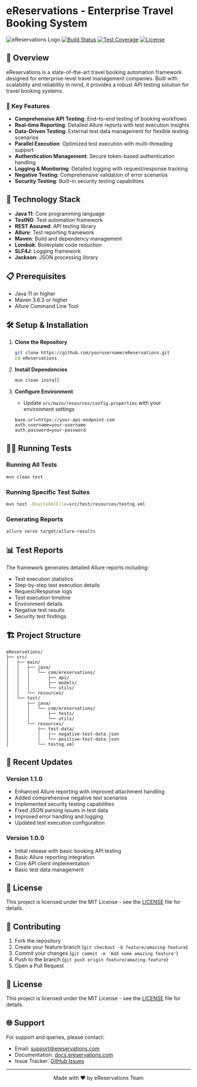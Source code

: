 # eReservations - Enterprise Travel Booking System

![eReservations Logo](https://img.shields.io/badge/eReservations-Enterprise%20Travel-blue?style=for-the-badge)
[![Build Status](https://img.shields.io/badge/build-passing-brightgreen.svg?style=flat)](https://github.com/yourusername/eReservations)
[![Test Coverage](https://img.shields.io/badge/coverage-95%25-brightgreen.svg?style=flat)](https://github.com/yourusername/eReservations)
[![License](https://img.shields.io/badge/license-MIT-blue.svg?style=flat)](LICENSE)

## 🌟 Overview

eReservations is a state-of-the-art travel booking automation framework designed for enterprise-level travel management companies. Built with scalability and reliability in mind, it provides a robust API testing solution for travel booking systems.

### 🎯 Key Features

- **Comprehensive API Testing**: End-to-end testing of booking workflows
- **Real-time Reporting**: Detailed Allure reports with test execution insights
- **Data-Driven Testing**: External test data management for flexible testing scenarios
- **Parallel Execution**: Optimized test execution with multi-threading support
- **Authentication Management**: Secure token-based authentication handling
- **Logging & Monitoring**: Detailed logging with request/response tracking
- **Negative Testing**: Comprehensive validation of error scenarios
- **Security Testing**: Built-in security testing capabilities

## 🚀 Technology Stack

- **Java 11**: Core programming language
- **TestNG**: Test automation framework
- **REST Assured**: API testing library
- **Allure**: Test reporting framework
- **Maven**: Build and dependency management
- **Lombok**: Boilerplate code reduction
- **SLF4J**: Logging framework
- **Jackson**: JSON processing library

## 📋 Prerequisites

- Java 11 or higher
- Maven 3.6.3 or higher
- Allure Command Line Tool

## 🛠️ Setup & Installation

1. **Clone the Repository**
   ```bash
   git clone https://github.com/yourusername/eReservations.git
   cd eReservations
   ```

2. **Install Dependencies**
   ```bash
   mvn clean install
   ```

3. **Configure Environment**
   - Update `src/main/resources/config.properties` with your environment settings
   ```properties
   base.url=https://your-api-endpoint.com
   auth.username=your-username
   auth.password=your-password
   ```

## 🏃‍♂️ Running Tests

### Running All Tests
```bash
mvn clean test
```

### Running Specific Test Suites
```bash
mvn test -DsuiteXmlFile=src/test/resources/testng.xml
```

### Generating Reports
```bash
allure serve target/allure-results
```

## 📊 Test Reports

The framework generates detailed Allure reports including:
- Test execution statistics
- Step-by-step test execution details
- Request/Response logs
- Test execution timeline
- Environment details
- Negative test results
- Security test findings

## 🏗️ Project Structure

```
eReservations/
├── src/
│   ├── main/
│   │   ├── java/
│   │   │   └── com/ereservations/
│   │   │       ├── api/
│   │   │       ├── models/
│   │   │       └── utils/
│   │   └── resources/
│   └── test/
│       ├── java/
│       │   └── com/ereservations/
│       │       ├── tests/
│       │       └── utils/
│       └── resources/
│           ├── test-data/
│           │   ├── negative-test-data.json
│           │   └── positive-test-data.json
│           └── testng.xml
```

## 🔄 Recent Updates

### Version 1.1.0
- Enhanced Allure reporting with improved attachment handling
- Added comprehensive negative test scenarios
- Implemented security testing capabilities
- Fixed JSON parsing issues in test data
- Improved error handling and logging
- Updated test execution configuration

### Version 1.0.0
- Initial release with basic booking API testing
- Basic Allure reporting integration
- Core API client implementation
- Basic test data management

## 📝 License

This project is licensed under the MIT License - see the [LICENSE](LICENSE) file for details.

## 🤝 Contributing

1. Fork the repository
2. Create your feature branch (`git checkout -b feature/amazing-feature`)
3. Commit your changes (`git commit -m 'Add some amazing feature'`)
4. Push to the branch (`git push origin feature/amazing-feature`)
5. Open a Pull Request

## 📝 License

This project is licensed under the MIT License - see the [LICENSE](LICENSE) file for details.

## 🌐 Support

For support and queries, please contact:
- Email: support@ereservations.com
- Documentation: [docs.ereservations.com](https://docs.ereservations.com)
- Issue Tracker: [GitHub Issues](https://github.com/yourusername/eReservations/issues)

---

<p align="center">Made with ❤️ by eReservations Team</p> 